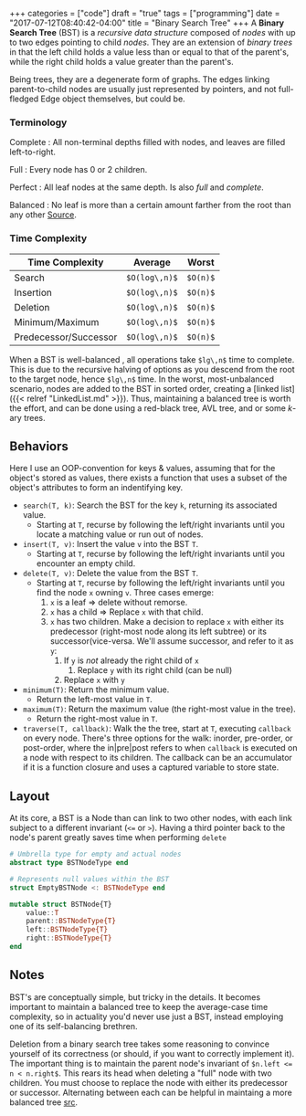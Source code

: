 +++
categories = ["code"]
draft = "true"
tags = ["programming"]
date = "2017-07-12T08:40:42-04:00"
title = "Binary Search Tree"
+++
A __Binary Search Tree__ (BST) is a _recursive data structure_ composed of _nodes_
with up to two edges pointing to child _nodes_. They are an extension of _binary
trees_ in that the left child holds a value less than or equal to that of the
parent's, while the right child holds a value greater than the parent's.

Being trees, they are a degenerate form of graphs. The edges linking
parent-to-child nodes are usually just represented by pointers, and not
full-fledged Edge object themselves, but could be.

### Terminology
Complete
: All non-terminal depths filled with nodes, and leaves are filled left-to-right.

Full
: Every node has 0 or 2 children.

Perfect
: All leaf nodes at the same depth. Is also _full_ and _complete_.

Balanced
: No leaf is more than a certain amount farther from the root than any other
[Source](https://xlinux.nist.gov/dads/HTML/completeBinaryTree.html).


### Time Complexity
Time Complexity|Average|Worst
---------|-------|-------
Search   |`$O(log\,n)$`|`$O(n)$`
Insertion|`$O(log\,n)$`|`$O(n)$`
Deletion |`$O(log\,n)$`|`$O(n)$`
Minimum/Maximum|`$O(log\,n)$`|`$O(n)$`
Predecessor/Successor|`$O(log\,n)$`|`$O(n)$`

When a BST is well-balanced , all operations take `$lg\,n$` time to complete.
This is due to the recursive halving of options as you descend from the root to
the target node, hence `$lg\,n$` time. In the worst, most-unbalanced scenario,
nodes are added to the BST in sorted order, creating a [linked list]({{< relref
"LinkedList.md" >}}). Thus, maintaining a balanced tree is worth the effort,
and can be done using a red-black tree, AVL tree, and or some _k_-ary trees.

## Behaviors
Here I use an OOP-convention for keys & values, assuming that for the object's
stored as values, there exists a function that uses a subset of the object's
attributes to form an indentifying key.

* `search(T, k)`: Search the BST for the key `k`, returning its associated
  value.
    * Starting at `T`, recurse by following the left/right invariants until you
      locate a matching value or run out of nodes.
* `insert(T, v)`: Insert the value `v` into the BST `T`.
    * Starting at `T`, recurse by following the left/right invariants until you
       encounter an empty child.
* `delete(T, v)`: Delete the value from the BST `T`.
    * Starting at `T`, recurse by following the left/right invariants until you
      find the node `x` owning `v`. Three cases emerge:
        1. `x` is a leaf => delete without remorse.
        2. `x` has a child => Replace `x` with that child.
        3. `x` has two children. Make a decision to replace `x` with either its
           predecessor (right-most node along its left subtree) or its
           successor(vice-versa. We'll assume successor, and refer to it as `y`:
            1. If `y` is _not_ already the right child of `x`
                1. Replace `y` with its right child (can be null)
            2. Replace `x` with `y`
* `minimum(T)`: Return the minimum value.
    * Return the left-most value in `T`.
* `maximum(T)`: Return the maximum value (the right-most value in the tree).
    * Return the right-most value in `T`.
* `traverse(T, callback)`: Walk the the tree, start at `T`, executing `callback`
  on every node. There's three options for the walk: inorder, pre-order, or
  post-order, where the in|pre|post refers to when `callback` is executed on a
  node with respect to its children. The callback can be an accumulator if it
  is a function closure and uses a captured variable to store state.

## Layout
At its core, a BST is a Node than can link to two other nodes, with each link
subject to a different invariant (`<=` or `>`). Having a third pointer back to
the node's parent greatly saves time when performing `delete`

```julia
# Umbrella type for empty and actual nodes
abstract type BSTNodeType end

# Represents null values within the BST
struct EmptyBSTNode <: BSTNodeType end

mutable struct BSTNode{T}
    value::T
    parent::BSTNodeType{T}
    left::BSTNodeType{T}
    right::BSTNodeType{T}
end
```

## Notes
BST's are conceptually simple, but tricky in the details. It becomes important
to maintain a balanced tree to keep the average-case time complexity, so in
actuality you'd never use just a BST, instead employing one of its
self-balancing brethren.

Deletion from a binary search tree takes some reasoning to convince yourself of
its correctness (or should, if you want to correctly implement it). The
important thing is to maintain the parent node's invariant of `$n.left <= n <
n.right$`. This rears its head when deleting a "full" node with two children.
You must choose to replace the node with either its predecessor or successor.
Alternating between each can be helpful in maintaing a more balanced tree
[src](https://en.wikipedia.org/wiki/Binary_search_tree#Deletion).
